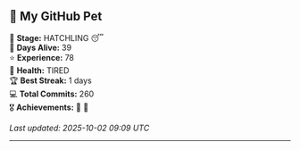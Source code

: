 ## 🐾 My GitHub Pet

🐣 **Stage:** HATCHLING 😴  
📅 **Days Alive:** 39  
⭐ **Experience:** 78  
💓 **Health:** TIRED  
🏆 **Best Streak:** 1 days  
💻 **Total Commits:** 260  
🎖️ **Achievements:** 🐣 🔄  

*Last updated: 2025-10-02 09:09 UTC*

---
